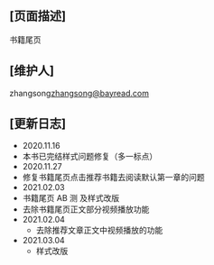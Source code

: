 ## [页面描述]
书籍尾页
## [维护人]
zhangsong<zhangsong@bayread.com>
## [更新日志]
- 2020.11.16
 - 本书已完结样式问题修复（多一标点）
- 2020.11.27
 - 修复书籍尾页点击推荐书籍去阅读默认第一章的问题
- 2021.02.03
 - 书籍尾页 AB 测 及样式改版
 - 去除书籍尾页正文部分视频播放功能
- 2021.02.04
  - 去除推荐文章正文中视频播放的功能
- 2021.03.04
  - 样式改版
